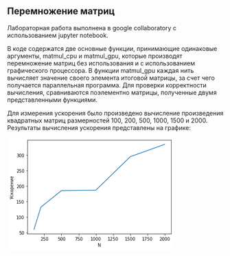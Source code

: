 ## Перемножение матриц

Лабораторная работа выполнена в google collaboratory с использованием jupyter notebook.

В коде содержатся две основные функции, принимающие одинаковые аргументы, matmul_cpu и matmul_gpu, которые производят перемножение матриц без использования и с использованием графического процессора.
В функции matmul_gpu каждая нить вычисляет значение своего элемента итоговой матрицы, за счет чего получается параллельная программа.
Для проверки корректности вычисления, сравниваются поэлементно матрицы, полученные двумя представленными функциями.

Для измерения ускорения было произведено вычисление произведения квадратных матриц размерностей 100, 200, 500, 1000, 1500 и 2000. Результаты вычисления ускорения представлены на графике:

![картинка, моя картинка](https://github.com/greeger/greeger/blob/master/pictures/gpu_cpu.png)
